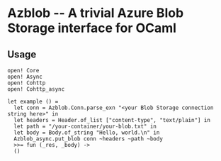 # Azblob -- A trivial Azure Blob Storage interface for OCaml

## Usage

```
open! Core
open! Async
open! Cohttp
open! Cohttp_async

let example () =
  let conn = Azblob.Conn.parse_exn "<your Blob Storage connection string here>" in
  let headers = Header.of_list ["content-type", "text/plain"] in
  let path = "/your-container/your-blob.txt" in
  let body = Body.of_string "Hello, world.\n" in
  Azblob_async.put_blob conn ~headers ~path ~body
  >>= fun (_res, _body) ->
  ()
```
